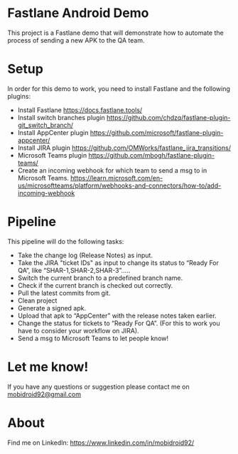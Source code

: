 # Fastlane Android Demo

This project is a Fastlane demo that will demonstrate how to automate the process of sending a new APK to the QA team.

# Setup
In order for this demo to work, you need to install Fastlane and the following plugins:
- Install Fastlane https://docs.fastlane.tools/
- Install switch branches plugin https://github.com/chdzq/fastlane-plugin-git_switch_branch/
- Install AppCenter plugin https://github.com/microsoft/fastlane-plugin-appcenter/
- Install JIRA plugin https://github.com/OMWorks/fastlane_jira_transitions/
- Microsoft Teams plugin https://github.com/mbogh/fastlane-plugin-teams/
- Create an incoming webhook for which team to send a msg to in Microsoft Teams. https://learn.microsoft.com/en-us/microsoftteams/platform/webhooks-and-connectors/how-to/add-incoming-webhook

# Pipeline
This pipeline will do the following tasks:
- Take the change log (Release Notes) as input.
- Take the JIRA "ticket IDs" as input to change its status to “Ready For QA”, like “SHAR-1,SHAR-2,SHAR-3”…..
- Switch the current branch to a predefined branch name.
- Check if the current branch is checked out correctly.
- Pull the latest commits from git.
- Clean project
- Generate a signed apk.
- Upload that apk to “AppCenter” with the release notes taken earlier.
- Change the status for tickets to “Ready For QA”. (For this to work you have to consider your workflow on JIRA).
- Send a msg to Microsoft Teams to let people know!

# Let me know!
If you have any questions or suggestion please contact me on mobidroid92@gmail.com

# About
Find me on LinkedIn: https://www.linkedin.com/in/mobidroid92/
